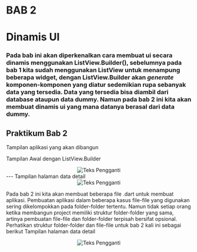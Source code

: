 # BAB 2
# Dinamis UI
### Pada bab ini akan diperkenalkan cara membuat ui secara dinamis menggunakan ListView.Builder(), sebelumnya pada bab 1 kita sudah menggunakan ListView untuk menampung beberapa widget, dengan ListView.Builder akan *generate* komponen-komponen yang diatur sedemikian rupa sebanyak data yang tersedia. Data yang tersedia bisa diambil dari database ataupun data dummy. Namun pada bab 2 ini kita akan membuat dinamis ui yang mana datanya berasal dari data dummy.

## Praktikum Bab 2
Tampilan aplikasi yang akan dibangun

Tampilan Awal dengan ListView.Builder
<div align="center">
  <img src="https://github.com/Rokel15/testing_modulMCS/blob/main/Images/bab%202/tampilan%20awal%20dengan%20ListView.Builder.png" alt="Teks Pengganti">
</div>
---
Tampilan halaman data detail
<div align="center">
  <img src="https://github.com/Rokel15/testing_modulMCS/blob/main/Images/bab%202/halaman%20salah%20satu%20data%20detail.PNG" alt="Teks Pengganti">
</div>

Pada bab 2 ini kita akan membuat beberapa file .dart untuk membuat aplikasi. Pembuatan aplikasi dalam beberapa kasus file-file yang digunakan sering dikelompokkan pada folder-folder tertentu. Namun tidak setiap orang ketika membangun project memiliki struktur folder-folder yang sama, artinya pembuatan file-file dan folder-folder terpisah bersifat opsional. Perhatikan struktur folder-folder dan file-file untuk bab 2 kali ini sebagai berikut
Tampilan halaman data detail

<div align="center">
  <img src="https://github.com/Rokel15/testing_modulMCS/blob/main/Images/bab%202/halaman%20salah%20satu%20data%20detail.PNG" alt="Teks Pengganti">
</div>

